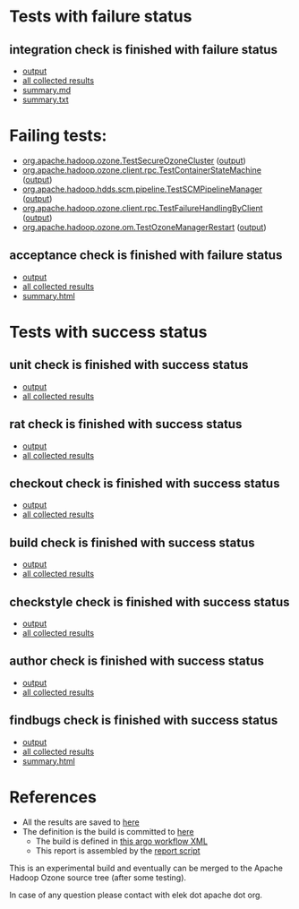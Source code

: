 # Tests with failure status

## integration check is finished with failure status

   * [output](https://raw.githubusercontent.com/elek/ozone-ci-03/master/pr/pr-hdds-2493-n7h87/integration/output.log)
   * [all collected results](https://github.com/elek/ozone-ci-03/tree/master/pr/pr-hdds-2493-n7h87/integration)
   * [summary.md](https://github.com/elek/ozone-ci-03/tree/master/pr/pr-hdds-2493-n7h87/integration/summary.md)
   * [summary.txt](https://github.com/elek/ozone-ci-03/tree/master/pr/pr-hdds-2493-n7h87/integration/summary.txt)

# Failing tests: 

 * [org.apache.hadoop.ozone.TestSecureOzoneCluster](hadoop-ozone/integration-test/org.apache.hadoop.ozone.TestSecureOzoneCluster.txt) ([output](hadoop-ozone/integration-test/org.apache.hadoop.ozone.TestSecureOzoneCluster-output.txt))
 * [org.apache.hadoop.ozone.client.rpc.TestContainerStateMachine](hadoop-ozone/integration-test/org.apache.hadoop.ozone.client.rpc.TestContainerStateMachine.txt) ([output](hadoop-ozone/integration-test/org.apache.hadoop.ozone.client.rpc.TestContainerStateMachine-output.txt))
 * [org.apache.hadoop.hdds.scm.pipeline.TestSCMPipelineManager](hadoop-ozone/integration-test/org.apache.hadoop.hdds.scm.pipeline.TestSCMPipelineManager.txt) ([output](hadoop-ozone/integration-test/org.apache.hadoop.hdds.scm.pipeline.TestSCMPipelineManager-output.txt))
 * [org.apache.hadoop.ozone.client.rpc.TestFailureHandlingByClient](hadoop-ozone/integration-test/org.apache.hadoop.ozone.client.rpc.TestFailureHandlingByClient.txt) ([output](hadoop-ozone/integration-test/org.apache.hadoop.ozone.client.rpc.TestFailureHandlingByClient-output.txt))
 * [org.apache.hadoop.ozone.om.TestOzoneManagerRestart](hadoop-ozone/integration-test/org.apache.hadoop.ozone.om.TestOzoneManagerRestart.txt) ([output](hadoop-ozone/integration-test/org.apache.hadoop.ozone.om.TestOzoneManagerRestart-output.txt))

## acceptance check is finished with failure status

   * [output](https://raw.githubusercontent.com/elek/ozone-ci-03/master/pr/pr-hdds-2493-n7h87/acceptance/output.log)
   * [all collected results](https://github.com/elek/ozone-ci-03/tree/master/pr/pr-hdds-2493-n7h87/acceptance)
   * [summary.html](https://elek.github.io/ozone-ci-03/pr/pr-hdds-2493-n7h87/acceptance/summary.html)



# Tests with success status

## unit check is finished with success status

   * [output](https://raw.githubusercontent.com/elek/ozone-ci-03/master/pr/pr-hdds-2493-n7h87/unit/output.log)
   * [all collected results](https://github.com/elek/ozone-ci-03/tree/master/pr/pr-hdds-2493-n7h87/unit)


## rat check is finished with success status

   * [output](https://raw.githubusercontent.com/elek/ozone-ci-03/master/pr/pr-hdds-2493-n7h87/rat/output.log)
   * [all collected results](https://github.com/elek/ozone-ci-03/tree/master/pr/pr-hdds-2493-n7h87/rat)


## checkout check is finished with success status

   * [output](https://raw.githubusercontent.com/elek/ozone-ci-03/master/pr/pr-hdds-2493-n7h87/checkout/output.log)
   * [all collected results](https://github.com/elek/ozone-ci-03/tree/master/pr/pr-hdds-2493-n7h87/checkout)


## build check is finished with success status

   * [output](https://raw.githubusercontent.com/elek/ozone-ci-03/master/pr/pr-hdds-2493-n7h87/build/output.log)
   * [all collected results](https://github.com/elek/ozone-ci-03/tree/master/pr/pr-hdds-2493-n7h87/build)


## checkstyle check is finished with success status

   * [output](https://raw.githubusercontent.com/elek/ozone-ci-03/master/pr/pr-hdds-2493-n7h87/checkstyle/output.log)
   * [all collected results](https://github.com/elek/ozone-ci-03/tree/master/pr/pr-hdds-2493-n7h87/checkstyle)


## author check is finished with success status

   * [output](https://raw.githubusercontent.com/elek/ozone-ci-03/master/pr/pr-hdds-2493-n7h87/author/output.log)
   * [all collected results](https://github.com/elek/ozone-ci-03/tree/master/pr/pr-hdds-2493-n7h87/author)


## findbugs check is finished with success status

   * [output](https://raw.githubusercontent.com/elek/ozone-ci-03/master/pr/pr-hdds-2493-n7h87/findbugs/output.log)
   * [all collected results](https://github.com/elek/ozone-ci-03/tree/master/pr/pr-hdds-2493-n7h87/findbugs)
   * [summary.html](https://elek.github.io/ozone-ci-03/pr/pr-hdds-2493-n7h87/findbugs/summary.html)




# References

 * All the results are saved to [here](https://github.com/elek/ozone-ci-03/tree/master/pr/pr-hdds-2493-n7h87/)
 * The definition is the build is committed to [here](https://github.com/elek/argo-ozone)
    * The build is defined in [this argo workflow XML](https://github.com/elek/argo-ozone/blob/master/ozone-build.yaml)
    * This report is assembled by the [report script](https://github.com/elek/argo-ozone/blob/master/scripts/report.sh)

This is an experimental build and eventually can be merged to the Apache Hadoop Ozone source tree (after some testing).

In case of any question please contact with elek dot apache dot org.
